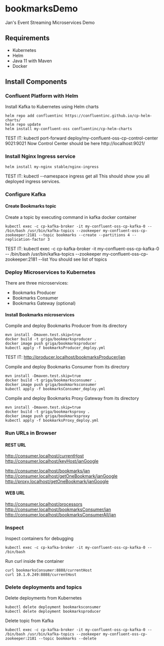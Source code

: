 # bookmarksDemo
Jan's Event Streaming Microservices Demo

## Requirements
  * Kubernetes
  * Helm
  * Java 11 with Maven
  * Docker

## Install Components

### Confluent Platform with Helm
Install Kafka to Kubernetes using Helm charts
```
helm repo add confluentinc https://confluentinc.github.io/cp-helm-charts/ 
helm repo update 
helm install my-confluent-oss confluentinc/cp-helm-charts
```
TEST IT: kubectl port-forward deploy/my-confluent-oss-cp-control-center 9021:9021
Now Control Center should be here http://localhost:9021/

### Install Nginx Ingress service
```
helm install my-nginx stable/nginx-ingress
```
TEST IT: kubectl --namespace ingress get all
This should show you all deployed ingress services.

### Configure Kafka

#### Create Bookmarks topic
Create a topic by executing command in kafka docker container
```
kubectl exec -c cp-kafka-broker -it my-confluent-oss-cp-kafka-0 -- /bin/bash /usr/bin/kafka-topics --zookeeper my-confluent-oss-cp-zookeeper:2181 --topic bookmarks --create --partitions 4 --replication-factor 3
```
TEST IT: kubectl exec -c cp-kafka-broker -it my-confluent-oss-cp-kafka-0 -- /bin/bash /usr/bin/kafka-topics --zookeeper my-confluent-oss-cp-zookeeper:2181 --list
You should see list of topics

### Deploy Microservices to Kubernetes
There are three microservices:
  * Bookmarks Producer
  * Bookmarks Consumer
  * Bookmarks Gateway (optional)


#### Install Bookmarks microservices

Compile and deploy Bookmarks Producer from its directory
```
mvn install -Dmaven.test.skip=true
docker build -t griga/bookmarksproducer .
docker image push griga/bookmarksproducer
kubectl apply -f bookmarksProducer_deploy.yml
```
TEST IT: http://producer.localhost/bookmarksProducer/jan

Compile and deploy Bookmarks Consumer from its directory
```
mvn install -Dmaven.test.skip=true
docker build -t griga/bookmarksconsumer .
docker image push griga/bookmarksconsumer
kubectl apply -f bookmarksConsumer_deploy.yml
```

Compile and deploy Bookmarks Proxy Gateway from its directory
```
mvn install -Dmaven.test.skip=true
docker build -t griga/bookmarksproxy .
docker image push griga/bookmarksproxy
kubectl apply -f bookmarksProxy_deploy.yml
```

### Run URLs in Browser

#### REST URL
http://consumer.localhost/currentHost
http://consumer.localhost/keyHost/janGoogle

http://consumer.localhost/bookmarks/jan
http://consumer.localhost/getOneBookmark/janGoogle
http://proxy.localhost/getOneBookmark/janGoogle

#### WEB URL
http://consumer.localhost/processors
http://consumer.localhost/bookmarksConsumer/jan
http://consumer.localhost/bookmarksConsumerAll/jan


### Inspect
Inspect containers for debugging
```
kubectl exec -c cp-kafka-broker -it my-confluent-oss-cp-kafka-0 -- /bin/bash
```
Run curl inside the container
```
curl bookmarksConsumer:8888/currentHost
curl 10.1.0.249:8888/currentHost
```

### Delete deployments and topics
Delete deployments from Kubernetes
```
kubectl delete deployment bookmarksconsumer
kubectl delete deployment bookmarksproducer
```
Delete topic from Kafka
```
kubectl exec -c cp-kafka-broker -it my-confluent-oss-cp-kafka-0 -- /bin/bash /usr/bin/kafka-topics --zookeeper my-confluent-oss-cp-zookeeper:2181 --topic bookmarks --delete
```
